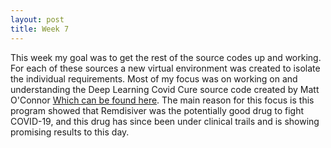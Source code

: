 ```yaml
---
layout: post
title: Week 7
---
```


This week my goal was to get the rest of the source codes up and working. For each of these sources a new virtual environment was created to isolate the individual requirements.
Most of my focus was on working on and understanding the Deep Learning Covid Cure source code created by Matt O'Connor [Which can be found here](https://github.com/mattroconnor/deep_learning_coronavirus_cure).
The main reason for this focus is this program showed that Remdisiver was the potentially good drug to fight COVID-19, and this drug has since been under clinical trails and is showing promising results to this day.
